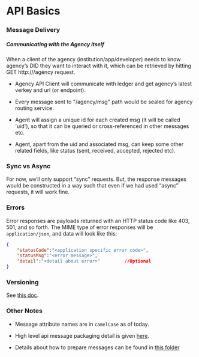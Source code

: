 # API Basics

### Message Delivery

##### Communicating with the Agency itself

When a client of the agency (institution/app/developer) needs to know agency’s DID 
they want to interact with it, which can be retrieved by hitting 
GET http://<agency-domain>/agency request.

* Agency API Client  will communicate with ledger and get agency’s latest 
verkey and url (or endpoint).

* Every message sent to "<agency-url>/agency/msg" path would be sealed for agency routing service.

* Agent will assign a unique id for each created msg (it will be called 'uid'), 
so that it can be queried or cross-referenced in other messages etc.

* Agent, apart from the uid and associated msg, can keep some other related fields, 
like status (sent, received, accepted, rejected etc).

### Sync vs Async

For now, we’ll only support “sync” requests. But, the response messages would be 
constructed in a way such that even if we had used “async” requests, it will work fine.

### Errors

Error responses are payloads returned with an HTTP status code like 403, 501, and
so forth. The MIME type of error responses will be `application/json`, and data
will look like this:

```JSON
{
    "statusCode":"<application specific error code>",
    "statusMsg":"<error message>",
    "detail":"<detail about error>"         //Optional
}
```

### Versioning
See [this doc](api-versioning.md).

### Other Notes

* Message attribute names are in `camelCase` as of today. 

* High level api message packaging detail is given [here](api-msg-packaging.md). 

* Details about how to prepare messages can be found in 
[this folder](https://drive.google.com/drive/folders/1clgAnAIQwA8wT6R-Hp9texwaJ0NAQ0zD)
        
